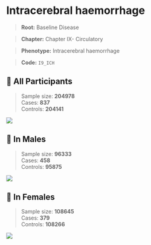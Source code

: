 # Intracerebral haemorrhage

> **Root:** Baseline Disease  

> **Chapter:** Chapter IX- Circulatory  

> **Phenotype:** Intracerebral haemorrhage  

> **Code:** `I9_ICH`

## 🧪 All Participants  
> Sample size: **204978**  
> Cases: **837**  
> Controls: **204141**
<img src="/Disease/Figures/ALL/Incidence/I9_ICH.png"/>
<CsvTable src="/public/Disease/Data/ALL/Incidence/COX_I9_ICH.csv" label="🔍 View full results" />

## 👨 In Males  
> Sample size: **96333**  
> Cases: **458**  
> Controls: **95875**
<img src="/Disease/Figures/Male/Incidence/I9_ICH.png"/>
<CsvTable src="/public/Disease/Data/Male/Incidence/COX_I9_ICH.csv" label="🔍 View full results" />

## 👩 In Females  
> Sample size: **108645**  
> Cases: **379**  
> Controls: **108266**
<img src="/Disease/Figures/Female/Incidence/I9_ICH.png"/>
<CsvTable src="/public/Disease/Data/Female/Incidence/COX_I9_ICH.csv" label="🔍 View full results" />
